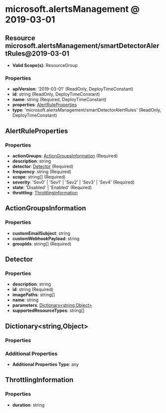 # microsoft.alertsManagement @ 2019-03-01

## Resource microsoft.alertsManagement/smartDetectorAlertRules@2019-03-01
* **Valid Scope(s)**: ResourceGroup
### Properties
* **apiVersion**: '2019-03-01' (ReadOnly, DeployTimeConstant)
* **id**: string (ReadOnly, DeployTimeConstant)
* **name**: string (Required, DeployTimeConstant)
* **properties**: [AlertRuleProperties](#alertruleproperties)
* **type**: 'microsoft.alertsManagement/smartDetectorAlertRules' (ReadOnly, DeployTimeConstant)

## AlertRuleProperties
### Properties
* **actionGroups**: [ActionGroupsInformation](#actiongroupsinformation) (Required)
* **description**: string
* **detector**: [Detector](#detector) (Required)
* **frequency**: string (Required)
* **scope**: string[] (Required)
* **severity**: 'Sev0' | 'Sev1' | 'Sev2' | 'Sev3' | 'Sev4' (Required)
* **state**: 'Disabled' | 'Enabled' (Required)
* **throttling**: [ThrottlingInformation](#throttlinginformation)

## ActionGroupsInformation
### Properties
* **customEmailSubject**: string
* **customWebhookPayload**: string
* **groupIds**: string[] (Required)

## Detector
### Properties
* **description**: string
* **id**: string (Required)
* **imagePaths**: string[]
* **name**: string
* **parameters**: [Dictionary<string,Object>](#dictionarystringobject)
* **supportedResourceTypes**: string[]

## Dictionary<string,Object>
### Properties
### Additional Properties
* **Additional Properties Type**: any

## ThrottlingInformation
### Properties
* **duration**: string

